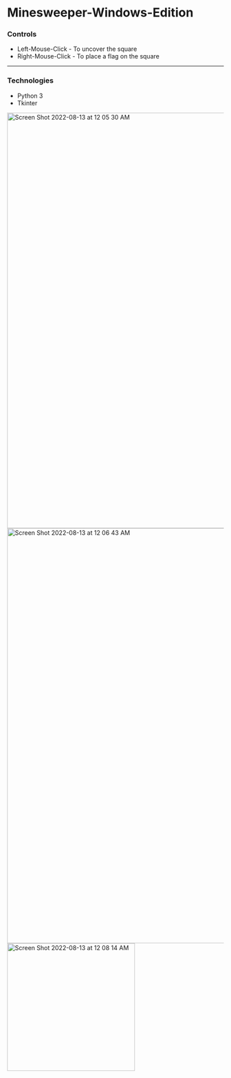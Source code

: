 # Minesweeper-Windows-Edition
<h3> Controls </h3>
<ul>
<li>Left-Mouse-Click - To uncover the square</li>
<li>Right-Mouse-Click - To place a flag on the square</li>
</ul>
<hr>
<h3> Technologies </h3>
<ul>
<li>Python 3</li>
<li>Tkinter</li>
</ul>

<img width="967" alt="Screen Shot 2022-08-13 at 12 05 30 AM" src="https://user-images.githubusercontent.com/109395254/184473057-b714ab33-973b-4abf-9fa1-650fe9f096ca.png">

<img width="966" alt="Screen Shot 2022-08-13 at 12 06 43 AM" src="https://user-images.githubusercontent.com/109395254/184473050-eb3a6339-84f9-4f6e-9e5e-dfe35faeaaf1.png">

<img width="297" alt="Screen Shot 2022-08-13 at 12 08 14 AM" src="https://user-images.githubusercontent.com/109395254/184473077-e8ad41f6-b370-4a4c-b1ec-70b691aa30d2.png">
